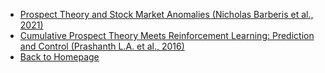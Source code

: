 - [Prospect Theory and Stock Market Anomalies (Nicholas Barberis et al., 2021)](papers/prospect_theory_and_stock_market_anomalies.md)
- [Cumulative Prospect Theory Meets Reinforcement Learning: Prediction and Control (Prashanth L.A. et al., 2016)](papers/CPT_meets_RL.md)
- [Back to Homepage](README.md)